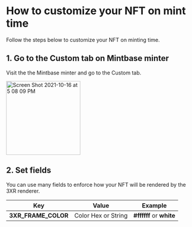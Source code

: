 # How to customize your NFT on mint time

Follow the steps below to customize your NFT on minting time.

## 1. Go to the Custom tab on Mintbase minter

Visit the the Mintbase minter and go to the Custom tab.

<img width="200" alt="Screen Shot 2021-10-16 at 5 08 09 PM" src="https://user-images.githubusercontent.com/5553483/137594455-8e6fbd99-92c7-4c7d-8792-fec719de4cd8.png">

## 2. Set fields

You can use many fields to enforce how your NFT will be rendered by the 3XR renderer.


| Key  | Value | Example |
| ------------- | ------------- | ------------- |
| **3XR_FRAME_COLOR**  | Color Hex or String  | **#ffffff** or **white** |
